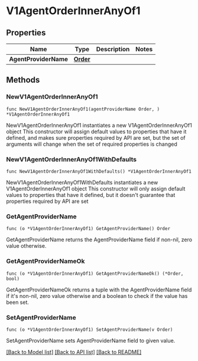 # V1AgentOrderInnerAnyOf1

## Properties

Name | Type | Description | Notes
------------ | ------------- | ------------- | -------------
**AgentProviderName** | [**Order**](Order.md) |  | 

## Methods

### NewV1AgentOrderInnerAnyOf1

`func NewV1AgentOrderInnerAnyOf1(agentProviderName Order, ) *V1AgentOrderInnerAnyOf1`

NewV1AgentOrderInnerAnyOf1 instantiates a new V1AgentOrderInnerAnyOf1 object
This constructor will assign default values to properties that have it defined,
and makes sure properties required by API are set, but the set of arguments
will change when the set of required properties is changed

### NewV1AgentOrderInnerAnyOf1WithDefaults

`func NewV1AgentOrderInnerAnyOf1WithDefaults() *V1AgentOrderInnerAnyOf1`

NewV1AgentOrderInnerAnyOf1WithDefaults instantiates a new V1AgentOrderInnerAnyOf1 object
This constructor will only assign default values to properties that have it defined,
but it doesn't guarantee that properties required by API are set

### GetAgentProviderName

`func (o *V1AgentOrderInnerAnyOf1) GetAgentProviderName() Order`

GetAgentProviderName returns the AgentProviderName field if non-nil, zero value otherwise.

### GetAgentProviderNameOk

`func (o *V1AgentOrderInnerAnyOf1) GetAgentProviderNameOk() (*Order, bool)`

GetAgentProviderNameOk returns a tuple with the AgentProviderName field if it's non-nil, zero value otherwise
and a boolean to check if the value has been set.

### SetAgentProviderName

`func (o *V1AgentOrderInnerAnyOf1) SetAgentProviderName(v Order)`

SetAgentProviderName sets AgentProviderName field to given value.



[[Back to Model list]](../README.md#documentation-for-models) [[Back to API list]](../README.md#documentation-for-api-endpoints) [[Back to README]](../README.md)


